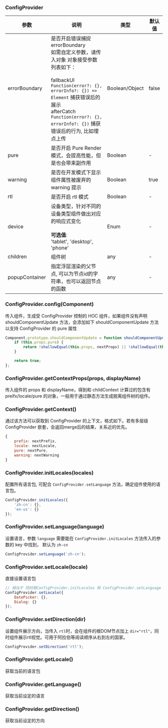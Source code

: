 ### ConfigProvider

| 参数             | 说明                                                                                                                                                                                                     | 类型             | 默认值   |
| -------------- | ------------------------------------------------------------------------------------------------------------------------------------------------------------------------------------------------------ | -------------- | ----- |
| errorBoundary  | 是否开启错误捕捉 errorBoundary<br/>如需自定义参数，请传入对象 对象接受参数列表如下：<br/><br/>fallbackUI `Function(error?: {}, errorInfo?: {}) => Element` 捕获错误后的展示<br/>afterCatch `Function(error?: {}, errorInfo?: {})` 捕获错误后的行为, 比如埋点上传 | Boolean/Object | false |
| pure           | 是否开启 Pure Render 模式，会提高性能，但是也会带来副作用                                                                                                                                                                    | Boolean        | -     |
| warning        | 是否在开发模式下显示组件属性被废弃的 warning 提示                                                                                                                                                                          | Boolean        | true  |
| rtl            | 是否开启 rtl 模式                                                                                                                                                                                            | Boolean        | -     |
| device         | 设备类型，针对不同的设备类型组件做出对应的响应式变化<br/><br/>**可选值**:<br/>'tablet', 'desktop', 'phone'                                                                                                                             | Enum           | -     |
| children       | 组件树                                                                                                                                                                                                    | any            | -     |
| popupContainer | 指定浮层渲染的父节点, 可以为节点id的字符串，也可以返回节点的函数                                                                                                                                                                     | any            | -     |

<!-- api-extra-start -->

### ConfigProvider.config(Component)

传入组件，生成受 ConfigProvider 控制的 HOC 组件，如果组件没有声明 shouldComponentUpdate 方法，会添加如下 shouldComponentUpdate 方法以支持 ConfigProvider 的 pure 属性

```js
Component.prototype.shouldComponentUpdate = function shouldComponentUpdate(nextProps, nextState) {
    if (this.props.pure) {
        return !shallowEqual(this.props, nextProps) || !shallowEqual(this.state, nextState);
    }

    return true;
};
```

### ConfigProvider.getContextProps(props, displayName)

传入组件的 props 和 displayName，得到和 childContext 计算过的包含有 preifx/locale/pure 的对象，一般用于通过静态方法生成脱离组件树的组件。

### ConfigProvider.getContext()

通过该方法可以获取到 ConfigProvider 的上下文，格式如下。若有多层级 ConfigProvider 嵌套，会返回merge后的结果，关系近的优先。

```js
{
    prefix: nextPrefix,
    locale: nextLocale,
    pure: nextPure,
    warning: nextWarning
}
```

### ConfigProvider.initLocales(locales)

配置所有语言包, 可配合 `ConfigProvider.setLanguage` 方法，确定组件使用的语言包。

```js
ConfigProvider.initLocales({
    'zh-cn': {},
    'en-us': {}
});
```

### ConfigProvider.setLanguage(language)

设置语言，参数 `language` 需要能在 `ConfigProvider.initLocales` 方法传入的参数的 key 中找到， 默认为 `zh-cn`

```js
ConfigProvider.setLanguage('zh-cn');
```

### ConfigProvider.setLocale(locale)

直接设置语言包

```js
// 相当于 同时用ConfigProvider.initLocales 和 ConfigProvider.setLanguage
ConfigProvider.setLocale({
    DatePicker: {},
    Dialog: {}
});
```

### ConfigProvider.setDirection(dir)

设置组件展示方向，当传入 `rtl`时，会在组件的根DOM节点加上 `dir="rtl"`，同时组件展示rtl视觉。可用于阿拉伯等阅读顺序从右到左的国家。

```js
ConfigProvider.setDirection('rtl');
```

### ConfigProvider.getLocale()

获取当前的语言包

### ConfigProvider.getLanguage()

获取当前设定的语言

### ConfigProvider.getDirection()

获取当前设定的方向

<!-- api-extra-end -->
